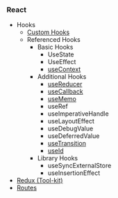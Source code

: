 ### React
* Hooks
    * [Custom Hooks](https://github.com/ridvandmrc/Self-Learning/tree/main/react/Hooks/cutom_hooks)
    * Referenced Hooks
        * Basic Hooks
            * UseState
            * UseEffect
            * [useContext](https://github.com/ridvandmrc/Self-Learning/tree/main/react/Hooks/hooks_api_reference/useContext)
        * Additional Hooks        
            * [useReducer](https://github.com/ridvandmrc/Self-Learning/tree/main/react/Hooks/hooks_api_reference/useReducer)  
            * [useCallback](https://github.com/ridvandmrc/Self-Learning/tree/main/react/Hooks/hooks_api_reference/useCallback)
            * [useMemo](https://github.com/ridvandmrc/Self-Learning/tree/main/react/Hooks/hooks_api_reference/useMemo)
            * useRef
            * useImperativeHandle
            * useLayoutEffect
            * useDebugValue
            * useDeferredValue
            * [useTransition](https://github.com/ridvandmrc/Self-Learning/tree/main/react/Hooks/hooks_api_reference/useTransition)
            * [useId](https://github.com/ridvandmrc/Self-Learning/tree/main/react/Hooks/hooks_api_reference/useId)
        * Library Hooks
            * useSyncExternalStore
            * useInsertionEffect
* [Redux (Tool-kit)](https://github.com/ridvandmrc/Self-Learning/tree/main/react/Redux-Toolkit)
* [Routes](https://github.com/ridvandmrc/Self-Learning/tree/main/react/Routes)
